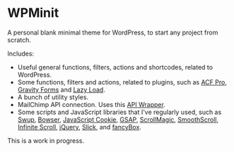 # WPMinit
A personal blank minimal theme for WordPress, to start any project from scratch.

Includes:
* Useful general functions, filters, actions and shortcodes, related to WordPress.
* Some functions, filters and actions, related to plugins, such as [ACF Pro](https://www.advancedcustomfields.com/pro/), [Gravity Forms](https://www.gravityforms.com/) and [Lazy Load](https://wordpress.org/plugins/rocket-lazy-load/).
* A bunch of utility styles.
* MailChimp API connection. Uses this [API Wrapper](https://github.com/drewm/mailchimp-api).
* Some scripts and JavaScript libraries that I've regularly used, such as [Swup](https://github.com/swup/swup), [Bowser](https://github.com/lancedikson/bowser/), [JavaScript Cookie](https://github.com/js-cookie/js-cookie), [GSAP](https://github.com/greensock/GSAP), [ScrollMagic](https://github.com/janpaepke/ScrollMagic), [SmoothScroll](https://github.com/gblazex/smoothscroll-for-websites), [Infinite Scroll](https://github.com/metafizzy/infinite-scroll), [jQuery](https://github.com/jquery/jquery), [Slick](https://github.com/kenwheeler/slick/), and [fancyBox](https://github.com/fancyapps/fancybox).

This is a work in progress.

